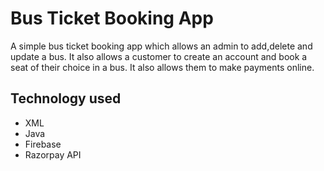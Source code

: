 # Bus Ticket Booking App

A simple bus ticket booking app which allows an admin to add,delete and update a bus. It also allows a customer to create an account and book a seat of their choice in a bus. It also allows them to make payments online.

<h2>Technology used</h2>
<ul>
  <li>XML</li>
  <li>Java</li>
  <li>Firebase</li>
  <li>Razorpay API</li>
 </ul>
 
 
 
